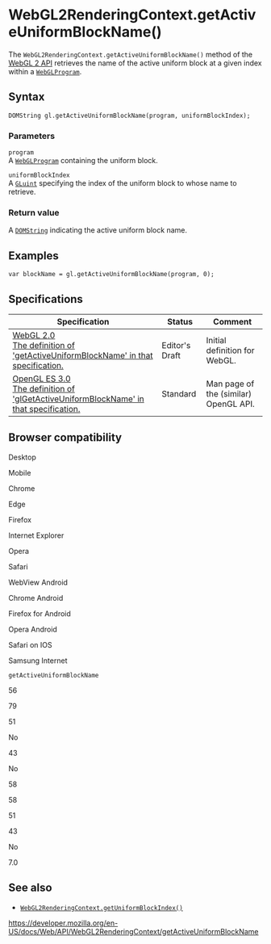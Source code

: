 WebGL2RenderingContext.getActiveUniformBlockName()
==================================================

The `WebGL2RenderingContext.getActiveUniformBlockName()` method of the [WebGL 2 API](../webgl_api) retrieves the name of the active uniform block at a given index within a [`WebGLProgram`](../webglprogram).

Syntax
------

    DOMString gl.getActiveUniformBlockName(program, uniformBlockIndex);

### Parameters

`program`  
A [`WebGLProgram`](../webglprogram) containing the uniform block.

`uniformBlockIndex`  
A [`GLuint`](../webgl_api/types) specifying the index of the uniform block to whose name to retrieve.

### Return value

A [`DOMString`](../domstring) indicating the active uniform block name.

Examples
--------

    var blockName = gl.getActiveUniformBlockName(program, 0);

Specifications
--------------

<table><thead><tr class="header"><th>Specification</th><th>Status</th><th>Comment</th></tr></thead><tbody><tr class="odd"><td><a href="https://www.khronos.org/registry/webgl/specs/latest/2.0/#3.7.16">WebGL 2.0<br />
<span class="small">The definition of 'getActiveUniformBlockName' in that specification.</span></a></td><td><span class="spec-ed">Editor's Draft</span></td><td>Initial definition for WebGL.</td></tr><tr class="even"><td><a href="https://www.khronos.org/opengles/sdk/docs/man3/html/glGetActiveUniformBlockName.xhtml">OpenGL ES 3.0<br />
<span class="small">The definition of 'glGetActiveUniformBlockName' in that specification.</span></a></td><td><span class="spec-standard">Standard</span></td><td>Man page of the (similar) OpenGL API.</td></tr></tbody></table>

Browser compatibility
---------------------

Desktop

Mobile

Chrome

Edge

Firefox

Internet Explorer

Opera

Safari

WebView Android

Chrome Android

Firefox for Android

Opera Android

Safari on IOS

Samsung Internet

`getActiveUniformBlockName`

56

79

51

No

43

No

58

58

51

43

No

7.0

See also
--------

-   [`WebGL2RenderingContext.getUniformBlockIndex()`](getuniformblockindex)

<a href="https://developer.mozilla.org/en-US/docs/Web/API/WebGL2RenderingContext/getActiveUniformBlockName" class="_attribution-link">https://developer.mozilla.org/en-US/docs/Web/API/WebGL2RenderingContext/getActiveUniformBlockName</a>
